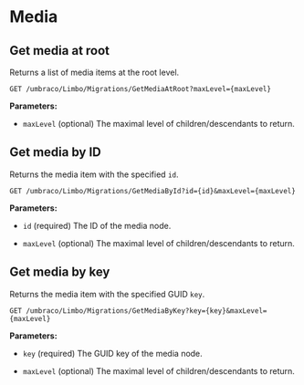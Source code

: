 # Media



## Get media at root

Returns a list of media items at the root level.

```
GET /umbraco/Limbo/Migrations/GetMediaAtRoot?maxLevel={maxLevel}
```

**Parameters:**

- `maxLevel` (optional)
The maximal level of children/descendants to return.



## Get media by ID

Returns the media item with the specified `id`.

```
GET /umbraco/Limbo/Migrations/GetMediaById?id={id}&maxLevel={maxLevel}
```

**Parameters:**

- `id` (required)
The ID of the media node.

- `maxLevel` (optional)
The maximal level of children/descendants to return.



## Get media by key

Returns the media item with the specified GUID `key`.

```
GET /umbraco/Limbo/Migrations/GetMediaByKey?key={key}&maxLevel={maxLevel}
```

**Parameters:**

- `key` (required)
The GUID key of the media node.

- `maxLevel` (optional)
The maximal level of children/descendants to return.

